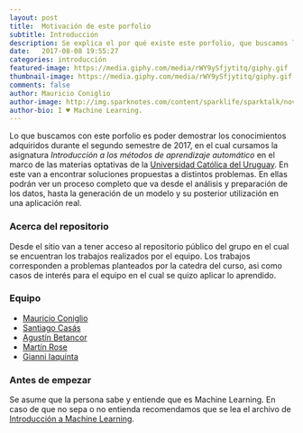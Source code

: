 ```yaml
---
layout: post
title:  Motivación de este porfolio
subtitle: Introducción
description: Se explica el por qué existe este porfolio, que buscamos lograr con el mismo y a quien va dirigido.
date:   2017-08-08 19:55:27
categories: introducción
featured-image: https://media.giphy.com/media/rWY9ySfjytitq/giphy.gif
thumbnail-image: https://media.giphy.com/media/rWY9ySfjytitq/giphy.gif
comments: false
author: Mauricio Coniglio
author-image: http://img.sparknotes.com/content/sparklife/sparktalk/nov2016litchardeathquiz1_MediumWide.jpg
author-bio: I ♥ Machine Learning.
---
```

Lo que buscamos con este porfolio es poder demostrar los conocimientos adquiridos durante el segundo semestre de 2017, en el cual cursamos la asignatura *Introducción a los métodos de aprendizaje automático* en el marco de las materias optativas de la [Universidad Católica del Uruguay](http://ucu.edu.uy/es). En este van a encontrar soluciones propuestas a distintos problemas. En ellas podrán ver un proceso completo que va desde el análisis y preparación de los datos, hasta la generación de un modelo y su posterior utilización en una aplicación real.

### Acerca del repositorio
Desde el sitio van a tener acceso al repositorio público del grupo en el cual se encuentran los trabajos realizados por el equipo.
Los trabajos corresponden a problemas planteados por la catedra del curso, asi como casos de interés para el equipo en el cual se quizo aplicar lo aprendido. 

### Equipo
* [Mauricio Coniglio](https://www.linkedin.com/in/mauricio-coniglio-53b673b4/)
* [Santiago Casás](https://www.linkedin.com/in/santiago-casás-lópez-a39967122/)
* [Agustín Betancor](https://github.com/agustinbet)
* [Martín Rose](https://www.linkedin.com/in/mart%C3%ADn-rose-42349a51/)
* [Gianni Iaquinta](https://www.linkedin.com/in/gianni-iaquinta-mendez-26176489/)

### Antes de empezar
Se asume que la persona sabe y entiende que es Machine Learning. En caso de que no sepa o no entienda recomendamos que se lea el archivo de [Introducción a Machine Learning](https://github.com/chacaa/ML2017/blob/master/introduccion-a-machine-learning.md).